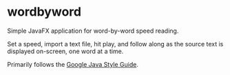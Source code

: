 # wordbyword
Simple JavaFX application for word-by-word speed reading.

Set a speed, import a text file, hit play, and follow along as the source text is displayed on-screen, one word at a time.

Primarily follows the [Google Java Style Guide](https://google.github.io/styleguide/javaguide.html).
